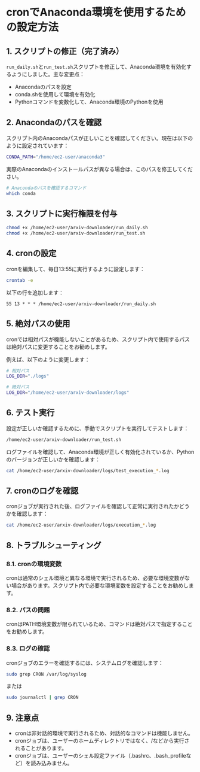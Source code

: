 # cronでAnaconda環境を使用するための設定方法

## 1. スクリプトの修正（完了済み）

`run_daily.sh`と`run_test.sh`スクリプトを修正して、Anaconda環境を有効化するようにしました。主な変更点：

- Anacondaのパスを設定
- conda.shを使用して環境を有効化
- Pythonコマンドを変数化して、Anaconda環境のPythonを使用

## 2. Anacondaのパスを確認

スクリプト内のAnacondaパスが正しいことを確認してください。現在は以下のように設定されています：

```bash
CONDA_PATH="/home/ec2-user/anaconda3"
```

実際のAnacondaのインストールパスが異なる場合は、このパスを修正してください。

```bash
# Anacondaのパスを確認するコマンド
which conda
```

## 3. スクリプトに実行権限を付与

```bash
chmod +x /home/ec2-user/arxiv-downloader/run_daily.sh
chmod +x /home/ec2-user/arxiv-downloader/run_test.sh
```

## 4. cronの設定

cronを編集して、毎日13:55に実行するように設定します：

```bash
crontab -e
```

以下の行を追加します：

```
55 13 * * * /home/ec2-user/arxiv-downloader/run_daily.sh
```

## 5. 絶対パスの使用

cronでは相対パスが機能しないことがあるため、スクリプト内で使用するパスは絶対パスに変更することをお勧めします。

例えば、以下のように変更します：

```bash
# 相対パス
LOG_DIR="./logs"

# 絶対パス
LOG_DIR="/home/ec2-user/arxiv-downloader/logs"
```

## 6. テスト実行

設定が正しいか確認するために、手動でスクリプトを実行してテストします：

```bash
/home/ec2-user/arxiv-downloader/run_test.sh
```

ログファイルを確認して、Anaconda環境が正しく有効化されているか、Pythonのバージョンが正しいかを確認します：

```bash
cat /home/ec2-user/arxiv-downloader/logs/test_execution_*.log
```

## 7. cronのログを確認

cronジョブが実行された後、ログファイルを確認して正常に実行されたかどうかを確認します：

```bash
cat /home/ec2-user/arxiv-downloader/logs/execution_*.log
```

## 8. トラブルシューティング

### 8.1. cronの環境変数

cronは通常のシェル環境と異なる環境で実行されるため、必要な環境変数がない場合があります。スクリプト内で必要な環境変数を設定することをお勧めします。

### 8.2. パスの問題

cronはPATH環境変数が限られているため、コマンドは絶対パスで指定することをお勧めします。

### 8.3. ログの確認

cronジョブのエラーを確認するには、システムログを確認します：

```bash
sudo grep CRON /var/log/syslog
```

または

```bash
sudo journalctl | grep CRON
```

## 9. 注意点

- cronは非対話的環境で実行されるため、対話的なコマンドは機能しません。
- cronジョブは、ユーザーのホームディレクトリではなく、/などから実行されることがあります。
- cronジョブは、ユーザーのシェル設定ファイル（.bashrc、.bash_profileなど）を読み込みません。